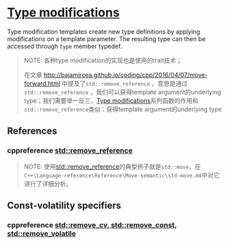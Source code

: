 # [Type modifications](https://en.cppreference.com/w/cpp/types#Type_modifications)

Type modification templates create new type definitions by applying modifications on a template parameter. The resulting type can then be accessed through `type` member typedef.

> NOTE: 各种type modification的实现也是使用的trait技术；
>
> 在文章 http://bajamircea.github.io/coding/cpp/2016/04/07/move-forward.html 中提及了`std::remove_reference` ，意思是通过`std::remove_reference` ，我们可以获得template argument的underlying type；我们需要举一反三，[Type modifications](https://en.cppreference.com/w/cpp/types#Type_modifications)系列函数的作用和`std::remove_reference`类似：获得template argument的underlying type



## References

### cppreference [std::remove_reference](https://en.cppreference.com/w/cpp/types/remove_reference)

> NOTE: 使用[std::remove_reference](https://en.cppreference.com/w/cpp/types/remove_reference)的典型例子就是`std::move`，在`C++\Language-reference\Reference\Move-semantic\std-move.md`中对它进行了详细分析。



## Const-volatility specifiers

### cppreference [std::remove_cv, std::remove_const, std::remove_volatile](https://en.cppreference.com/w/cpp/types/remove_cv)

